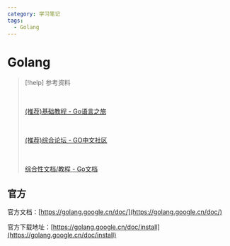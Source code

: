 ```yaml
---
category: 学习笔记
tags:
  - Golang
---
```


# Golang

> [!help] 参考资料
> 
> <br/>
> 
> [(推荐)基础教程 - Go语言之旅](https://tour.go-zh.org/list) 
>
> <br/>
>
> [(推荐)综合论坛 - GO中文社区](https://learnku.com/go)
>
> <br/>
>
> [综合性文档/教程 - Go文档](https://go-zh.org/doc/)

## 官方

官方文档：[https://golang.google.cn/doc/](https://golang.google.cn/doc/)

官方下载地址：[https://golang.google.cn/doc/install](https://golang.google.cn/doc/install)

